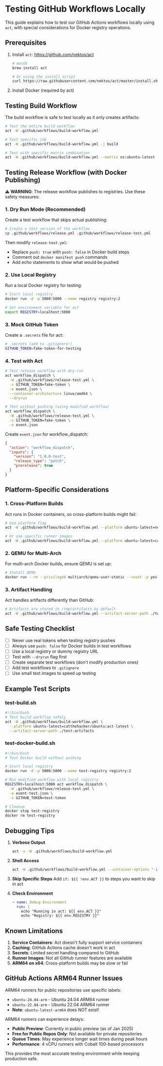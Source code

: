 # Testing GitHub Workflows Locally

This guide explains how to test our GitHub Actions workflows locally using `act`, with special considerations for Docker registry operations.

## Prerequisites

1. Install `act`: https://github.com/nektos/act

   ```bash
   # macOS
   brew install act

   # Or using the install script
   curl https://raw.githubusercontent.com/nektos/act/master/install.sh | sudo bash
   ```

2. Install Docker (required by act)

## Testing Build Workflow

The build workflow is safe to test locally as it only creates artifacts:

```bash
# Test the entire build workflow
act -W .github/workflows/build-workflow.yml

# Test specific job
act -W .github/workflows/build-workflow.yml -j build

# Test with specific matrix combination
act -W .github/workflows/build-workflow.yml --matrix os:ubuntu-latest --matrix target:linux-x64
```

## Testing Release Workflow (with Docker Publishing)

⚠️ **WARNING**: The release workflow publishes to registries. Use these safety measures:

### 1. Dry Run Mode (Recommended)

Create a test workflow that skips actual publishing:

```bash
# Create a test version of the workflow
cp .github/workflows/release.yml .github/workflows/release-test.yml
```

Then modify `release-test.yml`:

- Replace `push: true` with `push: false` in Docker build steps
- Comment out `docker manifest push` commands
- Add echo statements to show what would be pushed

### 2. Use Local Registry

Run a local Docker registry for testing:

```bash
# Start local registry
docker run -d -p 5000:5000 --name registry registry:2

# Set environment variable for act
export REGISTRY=localhost:5000
```

### 3. Mock GitHub Token

Create a `.secrets` file for act:

```bash
# .secrets (add to .gitignore!)
GITHUB_TOKEN=fake-token-for-testing
```

### 4. Test with Act

```bash
# Test release workflow with dry-run
act workflow_dispatch \
  -W .github/workflows/release-test.yml \
  -s GITHUB_TOKEN=fake-token \
  -e event.json \
  --container-architecture linux/amd64 \
  --dryrun

# Test without pushing (using modified workflow)
act workflow_dispatch \
  -W .github/workflows/release-test.yml \
  -s GITHUB_TOKEN=fake-token \
  -e event.json
```

Create `event.json` for workflow_dispatch:

```json
{
  "action": "workflow_dispatch",
  "inputs": {
    "version": "1.0.0-test",
    "release_type": "patch",
    "prerelease": true
  }
}
```

## Platform-Specific Considerations

### 1. Cross-Platform Builds

Act runs in Docker containers, so cross-platform builds might fail:

```bash
# Use platform flag
act -W .github/workflows/build-workflow.yml --platform ubuntu-latest=node:16-buster

# Or use specific runner images
act -W .github/workflows/build-workflow.yml --platform ubuntu-latest=catthehacker/ubuntu:act-latest
```

### 2. QEMU for Multi-Arch

For multi-arch Docker builds, ensure QEMU is set up:

```bash
# Install QEMU
docker run --rm --privileged multiarch/qemu-user-static --reset -p yes
```

### 3. Artifact Handling

Act handles artifacts differently than GitHub:

```bash
# Artifacts are stored in /tmp/artifacts by default
act -W .github/workflows/build-workflow.yml --artifact-server-path ./test-artifacts
```

## Safe Testing Checklist

- [ ] Never use real tokens when testing registry pushes
- [ ] Always use `push: false` for Docker builds in test workflows
- [ ] Use a local registry or dummy registry URL
- [ ] Test with `--dryrun` flag first
- [ ] Create separate test workflows (don't modify production ones)
- [ ] Add test workflows to `.gitignore`
- [ ] Use small test images to speed up testing

## Example Test Scripts

### test-build.sh

```bash
#!/bin/bash
# Test build workflow safely
act -W .github/workflows/build-workflow.yml \
  --platform ubuntu-latest=catthehacker/ubuntu:act-latest \
  --artifact-server-path ./test-artifacts
```

### test-docker-build.sh

```bash
#!/bin/bash
# Test Docker build without pushing

# Start local registry
docker run -d -p 5000:5000 --name test-registry registry:2

# Run modified workflow with local registry
REGISTRY=localhost:5000 act workflow_dispatch \
  -W .github/workflows/release-test.yml \
  -e event-test.json \
  -s GITHUB_TOKEN=test-token

# Cleanup
docker stop test-registry
docker rm test-registry
```

## Debugging Tips

1. **Verbose Output**

   ```bash
   act -v -W .github/workflows/build-workflow.yml
   ```

2. **Shell Access**

   ```bash
   act -W .github/workflows/build-workflow.yml --container-options "-it"
   ```

3. **Skip Specific Steps**
   Add `if: ${{ !env.ACT }}` to steps you want to skip in act

4. **Check Environment**

   ```yaml
   - name: Debug Environment
     run: |
       echo "Running in act: ${{ env.ACT }}"
       echo "Registry: ${{ env.REGISTRY }}"
   ```

## Known Limitations

1. **Service Containers**: Act doesn't fully support service containers
2. **Caching**: GitHub Actions cache doesn't work in act
3. **Secrets**: Limited secret handling compared to GitHub
4. **Runner Images**: Not all GitHub runner features are available
5. **ARM64 on x64**: Cross-platform builds may be slow or fail

## GitHub Actions ARM64 Runner Issues

ARM64 runners for public repositories use specific labels:

- `ubuntu-24.04-arm` - Ubuntu 24.04 ARM64 runner
- `ubuntu-22.04-arm` - Ubuntu 22.04 ARM64 runner
- **Note**: `ubuntu-latest-arm64` does NOT exist!

ARM64 runners can experience delays:

- **Public Preview**: Currently in public preview (as of Jan 2025)
- **Free for Public Repos Only**: Not available for private repositories
- **Queue Times**: May experience longer wait times during peak hours
- **Performance**: 4 vCPU runners with Cobalt 100-based processors

This provides the most accurate testing environment while keeping production safe.
